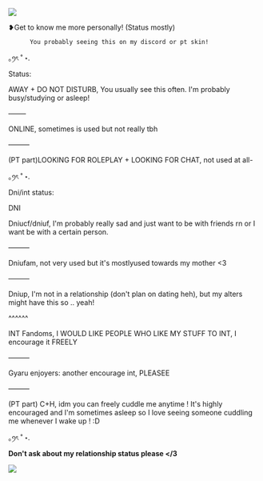 ![](https://64.media.tumblr.com/8b7c4e3071c51e27fd62ecc12dbbd3fc/062452595411cec8-c8/s2048x3072/326790886b11ea2c5ea44b73122108ac4874f771.pnj)

❥Get to know me more personally! (Status mostly)

          You probably seeing this on my discord or pt skin!
          
｡ꪆৎ ˚ ⋆.

Status:

 AWAY + DO NOT DISTURB, You usually see this often. I'm probably busy/studying or asleep! 
 
–——

ONLINE, sometimes is used but not really tbh

———

(PT part)LOOKING FOR ROLEPLAY + LOOKING FOR CHAT, not used at all- 

｡ꪆৎ ˚ ⋆.

Dni/int status:

DNI

Dniucf/dniuf, I'm probably really sad and just want to be with friends rn or I want be with a certain person.

———

Dniufam, not very used but it's mostlyused towards my mother <3

———

Dniup, I'm not in a relationship (don't plan on dating heh), but my alters might have this so .. yeah!

^^^^^^

INT
Fandoms, I WOULD LIKE PEOPLE WHO LIKE MY STUFF TO INT, I encourage it FREELY

———

Gyaru enjoyers: another encourage int, PLEASEE

———

(PT part) C+H, idm you can freely cuddle me anytime ! It's highly encouraged and I'm sometimes asleep so I love seeing someone cuddling me whenever I wake up ! :D

｡ꪆৎ ˚ ⋆.

**Don't ask about my relationship status please </3**




![](https://64.media.tumblr.com/f08948c69d85bc711db9aa5545520572/062452595411cec8-e1/s2048x3072/c18a8a0dca6e0b0eece734bd5b521fd74e862577.pnj)
